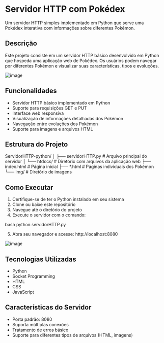 # Servidor HTTP com Pokédex

Um servidor HTTP simples implementado em Python que serve uma Pokédex interativa com informações sobre diferentes Pokémon.

## Descrição

Este projeto consiste em um servidor HTTP básico desenvolvido em Python que hospeda uma aplicação web de Pokédex. Os usuários podem navegar por diferentes Pokémon e visualizar suas características, tipos e evoluções.

![image](https://github.com/user-attachments/assets/26b34c9d-3407-4ba7-abcc-8e85720132de)


## Funcionalidades

- Servidor HTTP básico implementado em Python
- Suporte para requisições GET e PUT
- Interface web responsiva
- Visualização de informações detalhadas dos Pokémon
- Navegação entre evoluções dos Pokémon
- Suporte para imagens e arquivos HTML

## Estrutura do Projeto

ServidorHTTP-python/
│
├── servidorHTTP.py    # Arquivo principal do servidor
│
└── htdocs/       # Diretório com arquivos da aplicação web
├── index.html    # Página inicial
├── *.html        # Páginas individuais dos Pokémon
└── img/          # Diretório de imagens

## Como Executar

1. Certifique-se de ter o Python instalado em seu sistema
2. Clone ou baixe este repositório
3. Navegue até o diretório do projeto
4. Execute o servidor com o comando:

bash
python servidorHTTP.py

5. Abra seu navegador e acesse:
http://localhost:8080

![image](https://github.com/user-attachments/assets/305edc70-8c8f-49cf-971b-e7cb6134df44)


## Tecnologias Utilizadas
- Python
- Socket Programming
- HTML
- CSS
- JavaScript
  
## Características do Servidor
- Porta padrão: 8080
- Suporta múltiplas conexões
- Tratamento de erros básico
- Suporte para diferentes tipos de arquivos (HTML, imagens)
